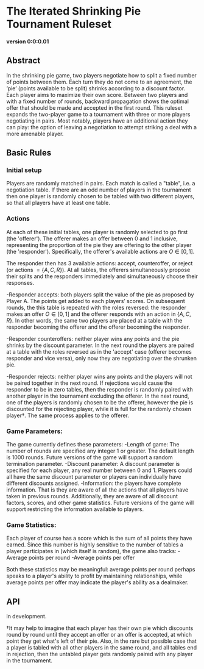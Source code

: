# The Iterated Shrinking Pie Tournament Ruleset
#### version 0:0:0.01

## Abstract

In the shrinking pie game, two players negotiate how to split a fixed number of points between them. Each turn they do not come to an agreement, the ‘pie’ (points available to be split) shrinks according to a discount factor. Each player aims to maximize their own score. Between two players and with a fixed number of rounds, backward propagation shows the optimal offer that should be made and accepted in the first round. This ruleset expands the two-player game to a tournament with three or more players negotiating in pairs. Most notably, players have an additional action they can play: the option of leaving a negotiation to attempt striking a deal with a more amenable player.

## Basic Rules


### Initial setup


Players are randomly matched in pairs. Each match is called a "table", i.e. a negotiation table. If there are an odd number of players in the tournament then one player is randomly chosen to be tabled with two different players, so that all players have at least one table.


### Actions

At each of these initial tables, one player is randomly selected to go first (the 'offerer'). The offerer makes an offer between 0 and 1 inclusive, representing the proportion of the pie they are offering to the other player (the 'responder'). Specifically, the offerer's available actions are $O \in [0, 1]$.

The responder then has 3 available actions: accept, counteroffer, or reject (or actions $= \{ A, C, R\}$). At all tables, the offerers simultaneously propose their splits and the responders immediately and simultaneously choose their responses.


-Responder accepts: both players split the value of the pie as proposed by Player A. The points get added to each players’ scores. On subsequent rounds, the this table is repeated with the roles reversed: the responder makes an offer $O \in [0, 1]$ and the offerer responds with an action in $\{A, C, R\}$. In other words, the same two players are placed at a table with the responder becoming the offerer and the offerer becoming the responder.

-Responder counteroffers: neither player wins any points and the pie shrinks by the discount parameter. In the next round the players are paired at a table with the roles reversed as in the 'accept' case (offerer becomes responder and vice versa), only now they are negotiating over the shrunken pie.

-Responder rejects: neither player wins any points and the players will not be paired together in the next round. If rejections would cause the responder to be in zero tables, then the responder is randomly paired with another player in the tournament excluding the offerer. In the next round, one of the players is randomly chosen to be the offerer, however the pie is discounted for the rejecting player, while it is full for the randomly chosen player$\dagger$. The same process applies to the offerer.


### Game Parameters:
The game currently defines these parameters:
-Length of game: The number of rounds are specified any integer 1 or greater. The default length is 1000 rounds. Future versions of the game will support a random termination parameter.
-Discount parameter: A discount parameter is specified for each player, any real number between 0 and 1. Players could all have the same discount parameter or players can individually have different discounts assigned.
-Information: the players have complete information. That is they are aware of all the actions that all players have taken in previous rounds. Additionally, they are aware of all discount factors, scores, and other game statistics. Future versions of the game will support restricting the information available to players.

### Game Statistics:

Each player of course has a score which is the sum of all points they have earned. Since this number is highly sensitive to the number of tables a player participates in (which itself is random), the game also tracks:
-Average points per round
-Average points per offer

Both these statistics may be meaningful: average points per round perhaps speaks to a player's ability to profit by maintaining relationships, while average points per offer may indicate the player's ability as a dealmaker.

## API
in development.

$\dagger$It may help to imagine that each player has their own pie which discounts round by round until they accept an offer or an offer is accepted, at which point they get what's left of their pie. Also, in the rare but possible case that a player is tabled with all other players in the same round, and all tables end in rejection, then the untabled player gets randomly paired with any player in the tournament.
